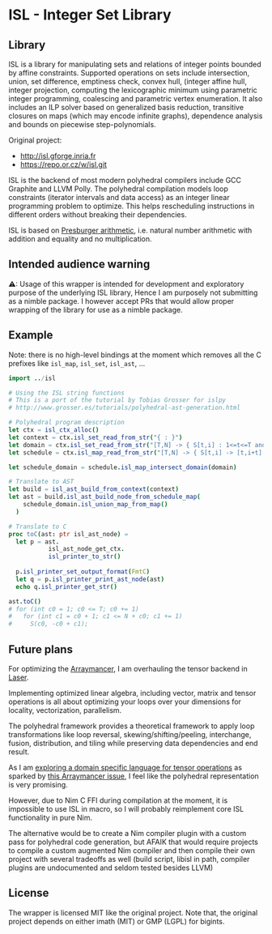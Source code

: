 # ISL - Integer Set Library

## Library

ISL is a library for manipulating sets and relations of integer points bounded by affine constraints.
Supported operations on sets include intersection, union, set difference, emptiness check, convex hull, (integer affine hull, integer projection, computing the lexicographic minimum using parametric integer programming, coalescing and parametric vertex enumeration. It also includes an ILP solver based on generalized basis reduction, transitive closures on maps (which may encode infinite graphs), dependence analysis and bounds on piecewise step-polynomials.

Original project:
  - http://isl.gforge.inria.fr
  - https://repo.or.cz/w/isl.git

ISL is the backend of most modern polyhedral compilers include GCC Graphite and LLVM Polly. The polyhedral compilation models loop constraints (iterator intervals and data access) as an integer linear programming problem to optimize. This helps rescheduling instructions
  in different orders without breaking their dependencies.

ISL is based on [Presburger arithmetic](https://en.wikipedia.org/wiki/Presburger_arithmetic), i.e.
natural number arithmetic with addition and equality and no multiplication.

## Intended audience warning

⚠: Usage of this wrapper is intended for development and exploratory purpose
    of the underlying ISL library,
    Hence I am purposely not submitting as a nimble package.
    I however accept PRs that would allow proper wrapping of the library for use
    as a nimble package.

## Example

Note: there is no high-level bindings at the moment which
removes all the C prefixes like `isl_map`, `isl_set`, `isl_ast`, ...

```Nim
import ../isl

# Using the ISL string functions
# This is a port of the tutorial by Tobias Grosser for islpy
# http://www.grosser.es/tutorials/polyhedral-ast-generation.html

# Polyhedral program description
let ctx = isl_ctx_alloc()
let context = ctx.isl_set_read_from_str("{ : }")
let domain = ctx.isl_set_read_from_str("[T,N] -> { S[t,i] : 1<=t<=T and 1<=i<=N }")
let schedule = ctx.isl_map_read_from_str("[T,N] -> { S[t,i] -> [t,i+t] }")

let schedule_domain = schedule.isl_map_intersect_domain(domain)

# Translate to AST
let build = isl_ast_build_from_context(context)
let ast = build.isl_ast_build_node_from_schedule_map(
    schedule_domain.isl_union_map_from_map()
  )

# Translate to C
proc toC(ast: ptr isl_ast_node) =
  let p = ast.
           isl_ast_node_get_ctx.
           isl_printer_to_str()
  
  p.isl_printer_set_output_format(FmtC)
  let q = p.isl_printer_print_ast_node(ast)
  echo q.isl_printer_get_str()

ast.toC()
# for (int c0 = 1; c0 <= T; c0 += 1)
#   for (int c1 = c0 + 1; c1 <= N + c0; c1 += 1)
#     S(c0, -c0 + c1);
```

## Future plans

For optimizing the [Arraymancer](https://github.com/mratsim/Arraymancer), I am overhauling
the tensor backend in [Laser](https://github.com/numforge/laser).

Implementing optimized linear algebra, including vector, matrix and tensor operations is all about
optimizing your loops over your dimensions for locality, vectorization, parallelism.

The polyhedral framework provides a theoretical framework to apply loop transformations
like loop reversal, skewing/shifting/peeling, interchange, fusion, distribution, and tiling
while preserving data dependencies and end result.

As I am [exploring a domain specific language for tensor operations](https://github.com/mratsim/compute-graph-optim)
as sparked by [this Arraymancer issue](https://github.com/mratsim/Arraymancer/issues/347), I feel like
the polyhedral representation is very promising.

However, due to Nim C FFI during compilation at the moment, it is impossible
to use ISL in macro, so I will probably reimplement core ISL functionality
in pure Nim.

The alternative would be to create a Nim compiler plugin with a custom pass for
polyhedral code generation, but AFAIK that would require projects to compile a custom augmented Nim compiler
and then compile their own project with several tradeoffs as well (build script, libisl in path, compiler plugins are undocumented and seldom tested besides LLVM)

## License

The wrapper is licensed MIT like the original project.
Note that, the original project depends on either imath (MIT) or GMP (LGPL) for bigints.